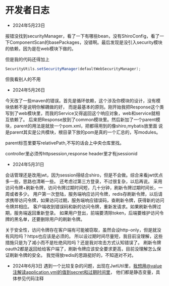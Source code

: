 # 开发者日志
- 2024年5月23日

报错没找到securityManager，看了一下有哪些bean，没有ShiroConfig，看了一下ComponentScan的basePackages，没错啊。最后发现是没引入security模块的依赖，因为是在web模块下做的。

但是我的代码还得加上
``` java
SecurityUtils.setSecurityManager(defaultWebSecurityManager);
```
但我看别人的不用

- 2024年5月26日

今天改了一些maven的错误。首先是循环依赖，这个涉及你模块的设计，没有模块依赖不是说明你解耦做的好，
而是最基本的原则。刚开始我把Response这个类写到了web模块里，而我的Service又得返回这个响应对象，web和service就相互依赖了。
后来把Response放到了common模块里。然后新加了一个parent模块，parent的用法是就放一个pom.xml，把都得用到的像shiro,mybatis放里面
说是parent其实是公共模块，根目录下放的pom是真的一个汇总的，写modules。

parent标签里要写relativePath,不写的话会上中央仓库里找。

controller里必须传httpsession,response header里才有jsessionid


- 2024年5月31日

会话管理还是改用jwt，因为session得结合shiro，但是不会做。综合来看jwt优点多一些，思路也清晰一些。
还考虑过第三方登录，不过很复杂，以后再说。
采用访问令牌+刷新令牌，访问令牌过期时间短，几十分钟，刷新令牌过期时间长，一周或者多少。
用户第一次登陆，服务端响应访问令牌，redis存刷新令牌，以后请求携带访问令牌，如果访问过期，服务端响应错误码，查刷新令牌，获得新的访问令牌并相应。
客户端收到错误码和新的访问令牌，重新发请求。如果刷新令牌过期，服务端返回重新登录。
如果用户登出，前端要清除token，后端要维护访问令牌的黑名单，还要删除用户的刷新令牌。

关于安全性，访问令牌存在客户端有可能被窃取，虽然会设http-only，但是就没有风险吗？https也应该是必须的。
所以设过期时间尽量短，我目前没理解，这些措施只是为了减小而不是杜绝风险吗？还是我对攻击方式认知错误了。
刷新令牌oauth2都是返回给给客户端了，刷新令牌应该安全要求更高，目前没理解怎么保证刷新令牌的安全。
我觉得放redis的思路挺好的，不知道对不对。

- 2024年6月3日
 遇到一个比较复杂的问题，出现在JwtUtil里，我想用@value注解读application.yml的值到secret和过期时间里，
他们都是静态变量，具体参见代码注释
